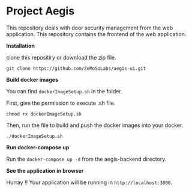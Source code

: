 # Project Aegis

This repository deals with door security management from the web application. This repository contains the frontend of the web application.

**Installation**

clone this repositiry or download the zip file.<br />

```git clone https://github.com/ZeMoSoLabs/aegis-ui.git```

**Build docker images**

You can find ```dockerImageSetup.sh``` in the folder. <br />

First, give the permission to execute .sh file.

```chmod +x dockerImageSetup.sh``` <br />

Then, run the file to build and push the docker images into your docker.

```./dockerImageSetup.sh```

**Run docker-compose up**

Run the ```docker-compose up -d``` from the aegis-backend directory.

**See the application in browser**

Hurray !! Your application will be running in ```http://localhost:3000```.